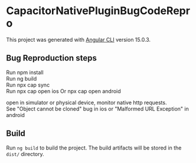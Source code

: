 # CapacitorNativePluginBugCodeRepro

This project was generated with [Angular CLI](https://github.com/angular/angular-cli) version 15.0.3.
## Bug Reproduction steps

Run npm install <br />
Run ng build <br />
Run npx cap sync <br />
Run npx cap open ios Or npx cap open android <br />

open in simulator or physical device, monitor native http requests. <br />
See "Object cannot be cloned" bug in ios or "Malformed URL Exception" in android

## Build

Run `ng build` to build the project. The build artifacts will be stored in the `dist/` directory.

